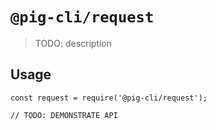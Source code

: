 # `@pig-cli/request`

> TODO: description

## Usage

```
const request = require('@pig-cli/request');

// TODO: DEMONSTRATE API
```
